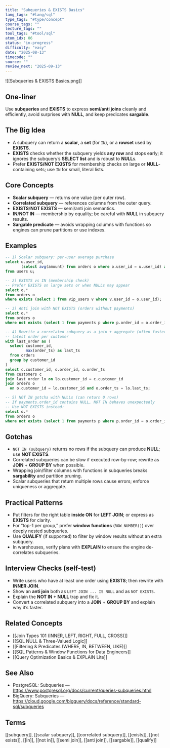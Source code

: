 ```yaml
---
title: "Subqueries & EXISTS Basics"
lang_tags: "#lang/sql"
type_tags: "#type/concept"
course_tags: ""
lecture_tags: ""
tool_tags: "#tool/sql"
atom_idx: 06
status: "in-progress"
difficulty: "easy"
date: "2025-08-13"
timecode: ""
source: ""
review_next: "2025-09-13"
---
```


![[Subqueries & EXISTS Basics.png]]

## **One-liner**
Use **subqueries** and **EXISTS** to express **semi**/**anti joins** cleanly and efficiently, avoid surprises with **NULL**, and keep predicates **sargable**.

## The Big Idea
- A subquery can return a **scalar**, a **set** (for `IN`), or a **rowset** used by **EXISTS**.  
- **EXISTS** checks whether the subquery yields **any row** and stops early; it ignores the subquery’s **SELECT list** and is robust to **NULL**s.  
- Prefer **EXISTS/NOT EXISTS** for membership checks on large or **NULL**-containing sets; use `IN` for small, literal lists.

## Core Concepts
- **Scalar subquery** — returns one value (per outer row).  
- **Correlated subquery** — references columns from the outer query.  
- **EXISTS**/**NOT EXISTS** — semi/anti join semantics.  
- **IN**/**NOT IN** — membership by equality; be careful with **NULL** in subquery results.  
- **Sargable predicate** — avoids wrapping columns with functions so engines can prune partitions or use indexes.

## Examples
```sql
-- 1) Scalar subquery: per-user average purchase
select u.user_id,
       (select avg(amount) from orders o where o.user_id = u.user_id) as avg_amount
from users u;

-- 2) EXISTS vs IN (membership check)
-- Prefer EXISTS on large sets or when NULLs may appear
select o.*
from orders o
where exists (select 1 from vip_users v where v.user_id = o.user_id);

-- 3) Anti join with NOT EXISTS (orders without payments)
select o.*
from orders o
where not exists (select 1 from payments p where p.order_id = o.order_id);

-- 4) Rewrite a correlated subquery as a join + aggregate (often faster)
-- latest order per customer
with last_order as (
  select customer_id,
         max(order_ts) as last_ts
  from orders
  group by customer_id
)
select c.customer_id, o.order_id, o.order_ts
from customers c
join last_order lo on lo.customer_id = c.customer_id
join orders o
  on o.customer_id = lo.customer_id and o.order_ts = lo.last_ts;

-- 5) NOT IN gotcha with NULLs (can return 0 rows)
-- If payments.order_id contains NULL, NOT IN behaves unexpectedly
-- Use NOT EXISTS instead:
select o.*
from orders o
where not exists (select 1 from payments p where p.order_id = o.order_id);
```

## Gotchas
- `NOT IN (subquery)` returns no rows if the subquery can produce **NULL**; use **NOT EXISTS**.  
- Correlated subqueries can be slow if executed row-by-row; rewrite as **JOIN** + **GROUP BY** when possible.  
- Wrapping join/filter columns with functions in subqueries breaks **sargability** and partition pruning.  
- Scalar subqueries that return multiple rows cause errors; enforce uniqueness or aggregate.

## Practical Patterns
- Put filters for the right table **inside ON** for **LEFT JOIN**; or express as **EXISTS** for clarity.  
- For “top-1 per group,” prefer **window functions** (`ROW_NUMBER()`) over deeply nested subqueries.  
- Use **QUALIFY** (if supported) to filter by window results without an extra subquery.  
- In warehouses, verify plans with **EXPLAIN** to ensure the engine de-correlates subqueries.

## Interview Checks (self-test)
- Write users who have at least one order using **EXISTS**; then rewrite with **INNER JOIN**.  
- Show an **anti join** both as `LEFT JOIN ... IS NULL` and as `NOT EXISTS`.  
- Explain the **NOT IN + NULL** trap and fix it.  
- Convert a correlated subquery into a **JOIN** + **GROUP BY** and explain why it’s faster.

## Related Concepts
- [[Join Types 101 (INNER, LEFT, RIGHT, FULL, CROSS)]]  
- [[SQL NULL & Three-Valued Logic]]  
- [[Filtering & Predicates (WHERE, IN, BETWEEN, LIKE)]]  
- [[SQL Patterns & Window Functions for Data Engineers]]  
- [[Query Optimization Basics & EXPLAIN Lite]]

## See Also
- PostgreSQL: Subqueries — https://www.postgresql.org/docs/current/queries-subqueries.html  
- BigQuery: Subqueries — https://cloud.google.com/bigquery/docs/reference/standard-sql/subqueries

## Terms
[[subquery]], [[scalar subquery]], [[correlated subquery]], [[exists]], [[not exists]], [[in]], [[not in]], [[semi join]], [[anti join]], [[sargable]], [[qualify]]

